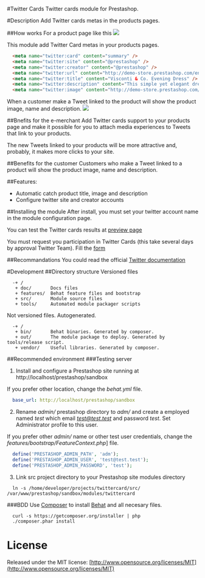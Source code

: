 #Twitter Cards
  Twitter cards module for Prestashop.

#Description
  Add Twitter cards metas in the products pages.

##How works
  For a product page like this
  ![](https://raw.github.com/mabarroso/PrestaShop-twittercard/master/README_shop.jpg)

  This module add Twitter Card metas in your products pages.

```html
  <meta name="twitter:card" content="summary" />
  <meta name="twitter:site" content="@prestashop" />
  <meta name="twitter:creator" content="@prestashop" />
  <meta name="twitter:url" content="http://demo-store.prestashop.com/en/evening-dresses/27-visconti-co-evening-dress.html" />
  <meta name="twitter:title" content="Visconti & Co. Evening Dress" />
  <meta name="twitter:description" content="This simple yet elegant dress is ideal for any special occasion. The ruched detailing and the handsewn beading accent your neckline, and the straps are trimmed so they won't scratch your neck. Its cream color is so easy to match with any handbag or shoes, there's no reason not to own it!" />
  <meta name="twitter:image" content="http://demo-store.prestashop.com/27-50-large/visconti-co-evening-dress.jpg" />
```

  When a customer make a Tweet linked to the product will show the product image, name and description.
  ![](https://raw.github.com/mabarroso/PrestaShop-twittercard/master/README_twitter.jpg)

##Bnefits for the e-merchant
  Add Twitter cards support to your products page and make it possible for you to attach media experiences to Tweets that link to your products.

  The new Tweets linked to your products will be more attractive and, probably, it makes  more clicks to your site.

##Benefits for the customer
  Customers who make a Tweet linked to a product will show the product image, name and description.

##Features:
  - Automatic catch product title, image and description
  - Configure twitter site and creator accounts

##Installing the module
  After install, you must set your twitter account name in the module configuration page.

  You can test the Twitter cards results at [preview page](https://dev.twitter.com/docs/cards/preview)

  You must request you participation in Twitter Cards (this take several days by  approval Twitter Team). Fill the [form](https://dev.twitter.com/form/participate-twitter-cards)

##Recommandations
  You could read the official [Twitter documentation](https://dev.twitter.com/docs/cards)

#Development
##Directory structure
  Versioned files
```
  -+ /
   + doc/       Docs files
   + features/  Behat feature files and bootstrap
   + src/       Module source files
   + tools/     Automated module packager scripts
```

  Not versioned files. Autogenerated.
```
  -+ /
   + bin/       Behat binaries. Generated by composer.
   + out/       The module package to deploy. Generated by tools/release script.
   + vendor/    Useful libraries. Generated by composer.
```

##Recommended environment
###Testing server
1. Install and configure a Prestashop site running at http://localhost/prestashop/sandbox

  If you prefer other location, change the *behat.yml* file.
```yml
  base_url: http://localhost/prestashop/sandbox
```

2. Rename *admin/* prestashop directory to *adm/* and create a employed named *test* which email *test@test.test* and password *test*. Set Administrator profile to this user.

  If you prefer other *admin/* name or other test user credentials, change the *features/bootstrap/FeatureContext.php*] file.
```php
  define('PRESTASHOP_ADMIN_PATH', 'adm');
  define('PRESTASHOP_ADMIN_USER', 'test@test.test');
  define('PRESTASHOP_ADMIN_PASSWORD', 'test');
```
3. Link src project directory to your Prestashop site modules directory
```shell
  ln -s /home/developer/projects/twittercard/src/ /var/www/prestashop/sandbox/modules/twittercard
```


###BDD
Use [Composer](http://getcomposer.org/) to install [Behat](http://behat.org) and all necesary files.
```shell
  curl -s https://getcomposer.org/installer | php
  ./composer.phar install
```


# License
  Released under the MIT license: [http://www.opensource.org/licenses/MIT](http://www.opensource.org/licenses/MIT)
